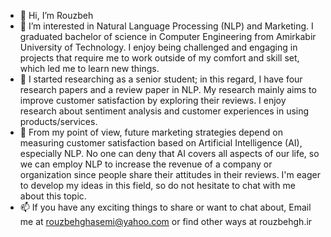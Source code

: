 - 👋 Hi, I’m Rouzbeh
- 👀 I’m interested in Natural Language Processing (NLP) and Marketing. I graduated bachelor of science in Computer Engineering from Amirkabir University of Technology. I enjoy being challenged and engaging in projects that require me to work outside of my comfort and skill set, which led me to learn new things.
- 🌱 I started researching as a senior student; in this regard, I have four research papers and a review paper in NLP. My research mainly aims to improve customer satisfaction by exploring their reviews. I enjoy research about sentiment analysis and customer experiences in using products/services. 
- 💞️ From my point of view, future marketing strategies depend on measuring customer satisfaction based on Artificial Intelligence (AI), especially NLP. No one can deny that AI covers all aspects of our life, so we can employ NLP to increase the revenue of a company or organization since people share their attitudes in their reviews. I'm eager to develop my ideas in this field, so do not hesitate to chat with me about this topic.
- 📫 If you have any exciting things to share or want to chat about, Email me at rouzbehghasemi@yahoo.com or find other ways at rouzbehgh.ir

<!---
RouzbehGh/RouzbehGh is a ✨ special ✨ repository because its `README.md` (this file) appears on your GitHub profile.
You can click the Preview link to take a look at your changes.
--->

